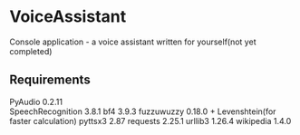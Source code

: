 # VoiceAssistant

Console application - a voice assistant written for yourself(not yet completed)

Requirements
------------

PyAudio 0.2.11  
SpeechRecognition 3.8.1
bf4 3.9.3
fuzzuwuzzy 0.18.0 + Levenshtein(for faster calculation)
pyttsx3 2.87
requests 2.25.1
urllib3 1.26.4
wikipedia 1.4.0
